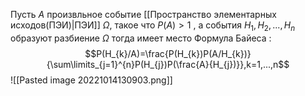  Пусть  $A$ произвльное событие [[Пространство элементарных исходов(ПЭИ)|ПЭИ]] $\Omega$, такое что $P(A)>1$ , а события $H_{1},H_{2},...,H_{n}$ образуют разбиение $\Omega$ тогда имеет место Формула Байеса :$$P(H_{k}/A)=\frac{P(H_{k})P(A/H_{k})}{\sum\limits_{j=1}^{n}P(H_{j})P(\frac{A}{H_{j})}},k=1,...,n$$
 ![[Pasted image 20221014130903.png]]